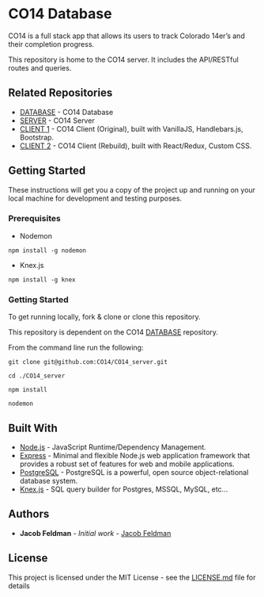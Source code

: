 # CO14 Database

CO14 is a full stack app that allows its users to track Colorado 14er’s and their completion progress.

This repository is home to the CO14 server. It includes the API/RESTful routes and queries.

## Related Repositories

* [DATABASE](https://github.com/CO14/CO14_database) - CO14 Database
* [SERVER](https://github.com/CO14/CO14_server) - CO14 Server
* [CLIENT 1](https://github.com/CO14/CO14_client) - CO14 Client (Original), built with VanillaJS, Handlebars.js, Bootstrap.
* [CLIENT 2](https://github.com/CO14/CO14_react_client) - CO14 Client (Rebuild), built with React/Redux, Custom CSS.

## Getting Started

These instructions will get you a copy of the project up and running on your local machine for development and testing purposes.

### Prerequisites

* Nodemon
```
npm install -g nodemon
```

* Knex.js
```
npm install -g knex
```

### Getting Started

To get running locally, fork & clone or clone this repository.

This repository is dependent on the CO14 [DATABASE](https://github.com/CO14/CO14_database) repository.

From the command line run the following:

```
git clone git@github.com:CO14/CO14_server.git

cd ./CO14_server

npm install

nodemon
```
## Built With

* [Node.js](https://nodejs.org/en/) - JavaScript Runtime/Dependency Management.
* [Express](https://expressjs.com/) - Minimal and flexible Node.js web application framework that provides a robust set of features for web and mobile applications.
* [PostgreSQL](https://www.postgresql.org/) - PostgreSQL is a powerful, open source object-relational database system.
* [Knex.js](knexjs.org/) - SQL query builder for Postgres, MSSQL, MySQL, etc...

## Authors

* **Jacob Feldman** - *Initial work* - [Jacob Feldman](https://github.com/jakeFeldman)

## License

This project is licensed under the MIT License - see the [LICENSE.md](LICENSE.md) file for details
